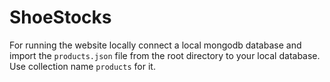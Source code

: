 
# ShoeStocks

For running the website locally connect a local mongodb database and import the `products.json` file from the root directory to your local database. Use collection name `products` for it.
